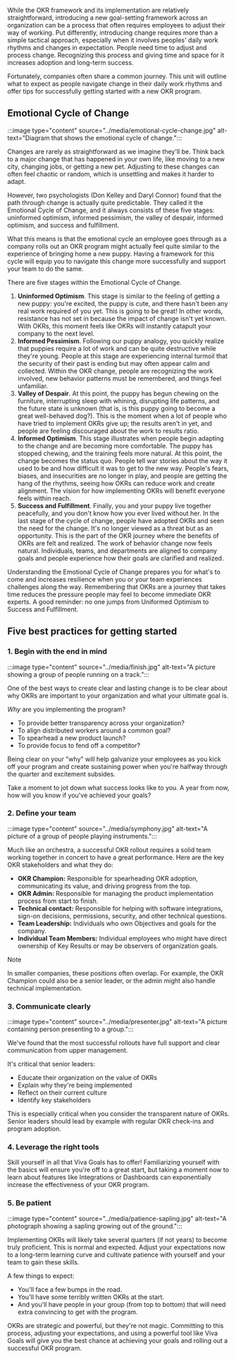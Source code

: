 While the OKR framework and its implementation are relatively straightforward, introducing a new goal-setting framework across an organization can be a process that often requires employees to adjust their way of working. Put differently, introducing change requires more than a simple tactical approach, especially when it involves peoples' daily work rhythms and changes in expectation. People need time to adjust and process change. Recognizing this process and giving time and space for it increases adoption and long-term success.

Fortunately, companies often share a common journey. This unit will outline what to expect as people navigate change in their daily work rhythms and offer tips for successfully getting started with a new OKR program.

## Emotional Cycle of Change

:::image type="content" source="../media/emotional-cycle-change.jpg" alt-text="Diagram that shows the emotional cycle of change.":::

Changes are rarely as straightforward as we imagine they'll be. Think back to a major change that has happened in your own life, like moving to a new city, changing jobs, or getting a new pet. Adjusting to these changes can often feel chaotic or random, which is unsettling and makes it harder to adapt.

However, two psychologists (Don Kelley and Daryl Connor) found that the path through change is actually quite predictable. They called it the Emotional Cycle of Change, and it always consists of these five stages: uninformed optimism, informed pessimism, the valley of despair, informed optimism, and success and fulfillment.

What this means is that the emotional cycle an employee goes through as a company rolls out an OKR program might actually feel quite similar to the experience of bringing home a new puppy. Having a framework for this cycle will equip you to navigate this change more successfully and support your team to do the same.

There are five stages within the Emotional Cycle of Change.

1. **Uninformed Optimism**. This stage is similar to the feeling of getting a new puppy: you're excited, the puppy is cute, and there hasn't been any real work required of you yet. This is going to be great! In other words, resistance has not set in because the impact of change isn't yet known. With OKRs, this moment feels like OKRs will instantly catapult your company to the next level.
1. **Informed Pessimism**. Following our puppy analogy, you quickly realize that puppies require a lot of work and can be quite destructive while they're young. People at this stage are experiencing internal turmoil that the security of their past is ending but may often appear calm and collected. Within the OKR change, people are recognizing the work involved, new behavior patterns must be remembered, and things feel unfamiliar.
1. **Valley of Despair**. At this point, the puppy has begun chewing on the furniture, interrupting sleep with whining, disrupting life patterns, and the future state is unknown (that is, is this puppy going to become a great well-behaved dog?). This is the moment when a lot of people who have tried to implement OKRs give up; the results aren't in yet, and people are feeling discouraged about the work to results ratio.
1. **Informed Optimism**. This stage illustrates when people begin adapting to the change and are becoming more comfortable. The puppy has stopped chewing, and the training feels more natural. At this point, the change becomes the status quo. People tell war stories about the way it used to be and how difficult it was to get to the new way. People's fears, biases, and insecurities are no longer in play, and people are getting the hang of the rhythms, seeing how OKRs can reduce work and create alignment. The vision for how implementing OKRs will benefit everyone feels within reach.
1. **Success and Fulfillment**. Finally, you and your puppy live together peacefully, and you don't know how you ever lived without her. In the last stage of the cycle of change, people have adopted OKRs and seen the need for the change. It's no longer viewed as a threat but as an opportunity. This is the part of the OKR journey where the benefits of OKRs are felt and realized. The work of behavior change now feels natural. Individuals, teams, and departments are aligned to company goals and people experience how their goals are clarified and realized.

Understanding the Emotional Cycle of Change prepares you for what's to come and increases resilience when you or your team experiences challenges along the way. Remembering that OKRs are a journey that takes time reduces the pressure people may feel to become immediate OKR experts. A good reminder: no one jumps from Uniformed Optimism to Success and Fulfillment.

## Five best practices for getting started

### 1. Begin with the end in mind

:::image type="content" source="../media/finish.jpg" alt-text="A picture showing a group of people running on a track.":::

One of the best ways to create clear and lasting change is to be clear about why OKRs are important to your organization and what your ultimate goal is.

*Why* are you implementing the program?  

- To provide better transparency across your organization?
- To align distributed workers around a common goal?
- To spearhead a new product launch?
- To provide focus to fend off a competitor?  

Being clear on your "why" will help galvanize your employees as you kick off your program and create sustaining power when you're halfway through the quarter and excitement subsides.  

Take a moment to jot down what success looks like to you. A year from now, how will you know if you've achieved your goals?

### 2. Define your team

:::image type="content" source="../media/symphony.jpg" alt-text="A picture of a group of people playing instruments.":::

Much like an orchestra, a successful OKR rollout requires a solid team working together in concert to have a great performance. Here are the key OKR stakeholders and what they do:

- **OKR Champion:** Responsible for spearheading OKR adoption, communicating its value, and driving progress from the top.
- **OKR Admin:** Responsible for managing the product implementation process from start to finish.
- **Technical contact:** Responsible for helping with software integrations, sign-on decisions, permissions, security, and other technical questions.
- **Team Leadership:** Individuals who own Objectives and goals for the company.
- **Individual Team Members:** Individual employees who might have direct ownership of Key Results or may be observers of organization goals.

> [!NOTE]
> In smaller companies, these positions often overlap. For example, the OKR Champion could also be a senior leader, or the admin might also handle technical implementation.

### 3. Communicate clearly

:::image type="content" source="../media/presenter.jpg" alt-text="A picture containing person presenting to a group.":::

We've found that the most successful rollouts have full support and clear communication from upper management.  

It's critical that senior leaders:

- Educate their organization on the value of OKRs
- Explain why they're being implemented
- Reflect on their current culture
- Identify key stakeholders

This is especially critical when you consider the transparent nature of OKRs. Senior leaders should lead by example with regular OKR check-ins and program adoption.

### 4. Leverage the right tools

Skill yourself in all that Viva Goals has to offer! Familiarizing yourself with the basics will ensure you're off to a great start, but taking a moment now to learn about features like Integrations or Dashboards can exponentially increase the effectiveness of your OKR program.  

### 5. Be patient

:::image type="content" source="../media/patience-sapling.jpg" alt-text="A photograph showing a sapling growing out of the ground.":::

Implementing OKRs will likely take several quarters (if not years) to become truly proficient. This is normal and expected. Adjust your expectations now to a long-term learning curve and cultivate patience with yourself and your team to gain these skills.

A few things to expect:

- You'll face a few bumps in the road.
- You'll have some terribly written OKRs at the start.  
- And you'll have people in your group (from top to bottom) that will need extra convincing to get with the program.

OKRs are strategic and powerful, but they're not magic. Committing to this process, adjusting your expectations, and using a powerful tool like Viva Goals will give you the best chance at achieving your goals and rolling out a successful OKR program.
